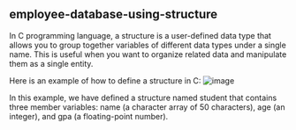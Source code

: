 ## employee-database-using-structure
In C programming language, a structure is a user-defined data type that allows you to group together variables of different data types under a single name. This is useful when you want to organize related data and manipulate them as a single entity.

Here is an example of how to define a structure in C:
![image](https://user-images.githubusercontent.com/91204160/230718547-04d40979-83e5-42bb-a951-8fc2405604d8.png)

In this example, we have defined a structure named student that contains three member variables: name (a character array of 50 characters), age (an integer), and gpa (a floating-point number).
